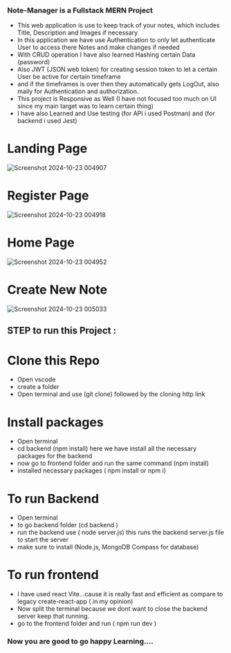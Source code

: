 ### Note-Manager is a Fullstack MERN Project
- This web application is use to keep track of your notes, which includes Title, Description and Images if necessary
- In this application we have use Authentication to only let authenticate User to access there Notes and make changes if needed
- With CRUD operation I have also learned Hashing certain Data (password)
- Also JWT (JSON web token) for creating session token to let a certain User be active for certain timeframe
- and if the timeframes is over then they automatically gets LogOut, also maily for Authentication and authorization.
- This project is Responsive as Well (I have not focused too much on UI since my main target was to learn certain thing)
- I have also Learned and Use testing (for API i used Postman) and (for backend i used Jest)


# Landing Page 
![Screenshot 2024-10-23 004907](https://github.com/user-attachments/assets/a485d9be-1d1e-4e67-be3a-bab9635c8790)

# Register Page
![Screenshot 2024-10-23 004918](https://github.com/user-attachments/assets/526ec267-c43a-4fff-8366-9770728e94a6)

# Home Page
![Screenshot 2024-10-23 004952](https://github.com/user-attachments/assets/37fefd79-73f5-48d8-bdc5-1541704b4868)

# Create New Note 
![Screenshot 2024-10-23 005033](https://github.com/user-attachments/assets/f48e1aed-69ac-43ea-ad10-03470b451c4d)


## STEP to run this Project :
# Clone this Repo 
- Open vscode
- create a folder
- Open terminal and use (git clone) followed by the cloning http link

# Install packages
- Open terminal
- cd backend (npm install) here we have install all the necessary packages for the backend
- now go to frontend folder and run the same command (npm install)
- installed necessary packages ( npm install or npm i)

# To run Backend 
- Open terminal
- to go backend folder (cd backend )
- run the backend use ( node server.js) this runs the backend server.js file to start the server
- make sure to install (Node.js, MongoDB Compass for database)

# To run frontend
- I have used react Vite...cause it is really fast and efficient as compare to legacy create-react-app ( in my opinion)
- Now split the terminal because we dont want to close the backend server keep that running.
- go to the frontend folder and run ( npm run dev )

### Now you are good to go happy Learning....


